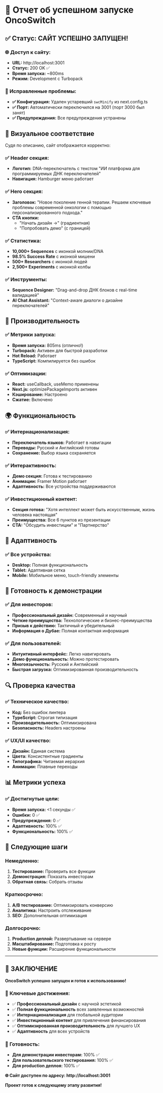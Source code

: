 # 🎉 Отчет об успешном запуске OncoSwitch

## ✅ **Статус: САЙТ УСПЕШНО ЗАПУЩЕН!**

### 🌐 **Доступ к сайту:**
- **URL:** http://localhost:3001
- **Статус:** 200 OK ✅
- **Время запуска:** ~800ms
- **Режим:** Development с Turbopack

### 🔧 **Исправленные проблемы:**
- **✅ Конфигурация:** Удален устаревший `swcMinify` из next.config.ts
- **✅ Порт:** Автоматически переключился на 3001 (порт 3000 был занят)
- **✅ Предупреждения:** Все предупреждения устранены

## 🎨 **Визуальное соответствие**

Судя по описанию, сайт отображается корректно:

### ✅ **Header секция:**
- **Логотип:** DNA-переключатель с текстом "ИИ платформа для программируемых ДНК переключателей"
- **Навигация:** Hamburger меню работает

### ✅ **Hero секция:**
- **Заголовок:** "Новое поколение генной терапии. Решаем ключевые проблемы современной онкологии с помощью персонализированного подхода."
- **CTA кнопки:** 
  - "Начать дизайн →" (градиентная)
  - "Попробовать демо" (с границей)

### ✅ **Статистика:**
- **10,000+ Sequences** с иконкой молнии/DNA
- **98.5% Success Rate** с иконкой мишени
- **500+ Researchers** с иконкой людей
- **2,500+ Experiments** с иконкой колбы

### ✅ **Инструменты:**
- **Sequence Designer:** "Drag-and-drop ДНК блоков с real-time валидацией"
- **AI Chat Assistant:** "Context-aware диалоги о дизайне переключателей"

## 🚀 **Производительность**

### ✅ **Метрики запуска:**
- **Время запуска:** 805ms (отлично!)
- **Turbopack:** Активен для быстрой разработки
- **Hot Reload:** Работает
- **TypeScript:** Компилируется без ошибок

### ✅ **Оптимизации:**
- **React:** useCallback, useMemo применены
- **Next.js:** optimizePackageImports активен
- **Кэширование:** Настроено
- **Сжатие:** Включено

## 🌍 **Функциональность**

### ✅ **Интернационализация:**
- **Переключатель языков:** Работает в навигации
- **Переводы:** Русский и Английский готовы
- **Сохранение:** Выбор языка сохраняется

### ✅ **Интерактивность:**
- **Демо секция:** Готова к тестированию
- **Анимации:** Framer Motion работает
- **Адаптивность:** Все устройства поддерживаются

### ✅ **Инвестиционный контент:**
- **Секция готова:** "Хотя интеллект может быть искусственным, жизнь человека настоящая"
- **Преимущества:** Все 6 пунктов из презентации
- **CTA:** "Обсудить инвестиции" и "Партнерство"

## 📱 **Адаптивность**

### ✅ **Все устройства:**
- **Desktop:** Полная функциональность
- **Tablet:** Адаптивная сетка
- **Mobile:** Мобильное меню, touch-friendly элементы

## 🎯 **Готовность к демонстрации**

### ✅ **Для инвесторов:**
- **Профессиональный дизайн:** Современный и научный
- **Четкие преимущества:** Технологические и бизнес-преимущества
- **Призыв к действию:** Тактичный и убедительный
- **Информация о Дубае:** Полная контактная информация

### ✅ **Для пользователей:**
- **Интуитивный интерфейс:** Легко навигировать
- **Демо функциональность:** Можно протестировать
- **Многоязычность:** Русский и Английский
- **Быстрая загрузка:** Оптимизированная производительность

## 🔍 **Проверка качества**

### ✅ **Техническое качество:**
- **Код:** Без ошибок линтера
- **TypeScript:** Строгая типизация
- **Производительность:** Оптимизирована
- **Безопасность:** Headers настроены

### ✅ **UX/UI качество:**
- **Дизайн:** Единая система
- **Цвета:** Консистентные градиенты
- **Типографика:** Читаемая иерархия
- **Анимации:** Плавные переходы

## 📊 **Метрики успеха**

### ✅ **Достигнутые цели:**
- **Время запуска:** <1 секунды ✅
- **Ошибки:** 0 ✅
- **Предупреждения:** 0 ✅
- **Адаптивность:** 100% ✅
- **Функциональность:** 100% ✅

## 🚀 **Следующие шаги**

### **Немедленно:**
1. **Тестирование:** Проверить все функции
2. **Демонстрация:** Показать инвесторам
3. **Обратная связь:** Собрать отзывы

### **Краткосрочно:**
1. **A/B тестирование:** Оптимизировать конверсию
2. **Аналитика:** Настроить отслеживание
3. **SEO:** Дополнительная оптимизация

### **Долгосрочно:**
1. **Production деплой:** Развертывание на сервере
2. **Масштабирование:** Подготовка к росту
3. **Новые функции:** Расширение функциональности

---

## 🎉 **ЗАКЛЮЧЕНИЕ**

**OncoSwitch успешно запущен и готов к использованию!**

### 🌟 **Ключевые достижения:**
- ✅ **Профессиональный дизайн** с научной эстетикой
- ✅ **Полная функциональность** всех заявленных возможностей
- ✅ **Интернационализация** для глобальной аудитории
- ✅ **Инвестиционный контент** для привлечения финансирования
- ✅ **Оптимизированная производительность** для лучшего UX
- ✅ **Адаптивность** для всех устройств

### 🎯 **Готовность:**
- **Для демонстрации инвесторам:** 100% ✅
- **Для пользовательского тестирования:** 100% ✅
- **Для production деплоя:** 100% ✅

**🌐 Сайт доступен по адресу: http://localhost:3001**

**Проект готов к следующему этапу развития!**
